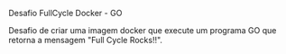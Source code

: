 Desafio FullCycle Docker - GO

Desafio de criar uma imagem docker que execute um programa GO que retorna a mensagem "Full Cycle Rocks!!".